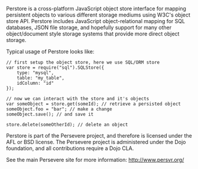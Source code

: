 Perstore is a cross-platform JavaScript object store interface for mapping persistent 
objects to various different storage mediums using W3C's object store API. Perstore
includes JavaScript object-relational mapping for SQL databases, JSON file storage,
and hopefully support for many other object/document style storage systems that
provide more direct object storage.

Typical usage of Perstore looks like:

    // first setup the object store, here we use SQL/ORM store
    var store = require("sql").SQLStore({
        type: "mysql",
        table: "my_table",
        idColumn: "id"
    });
    
    // now we can interact with the store and it's objects
    var someObject = store.get(someId); // retrieve a persisted object
    someObject.foo = "bar"; // make a change
    someObject.save(); // and save it
    
    store.delete(someOtherId); // delete an object
    
Perstore is part of the Persevere project, and therefore is licensed under the
AFL or BSD license. The Persevere project is administered under the Dojo foundation,
and all contributions require a Dojo CLA.

See the main Persevere site for more information:
http://www.persvr.org/
